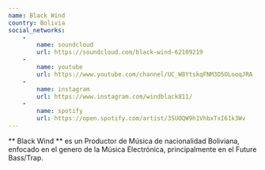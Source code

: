 ```yaml
---
name: Black Wind
country: Bolivia
social_networks: 
    -
        name: soundcloud
        url: https://soundcloud.com/black-wind-62109219
    -
        name: youtube
        url: https://www.youtube.com/channel/UC_W8YtskqFNM3D5OLooqJRA
    -
        name: instagram
        url: https://www.instagram.com/windblack811/
    -
        name: spotify
        url: https://open.spotify.com/artist/3SUOQW9h1VhbxTxI61k3Wv
---
```

** Black Wind ** es un Productor de Música de nacionalidad Boliviana, enfocado en el genero de la Música Electrónica, principalmente en el Future Bass/Trap.